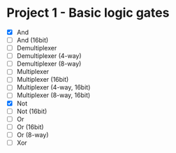 # Project 1 - Basic logic gates

- [x] And
- [ ] And (16bit)
- [ ] Demultiplexer
- [ ] Demultiplexer (4-way)
- [ ] Demultiplexer (8-way)
- [ ] Multiplexer
- [ ] Multiplexer (16bit)
- [ ] Multiplexer (4-way, 16bit)
- [ ] Multiplexer (8-way, 16bit)
- [x] Not
- [ ] Not (16bit)
- [ ] Or
- [ ] Or (16bit)
- [ ] Or (8-way)
- [ ] Xor